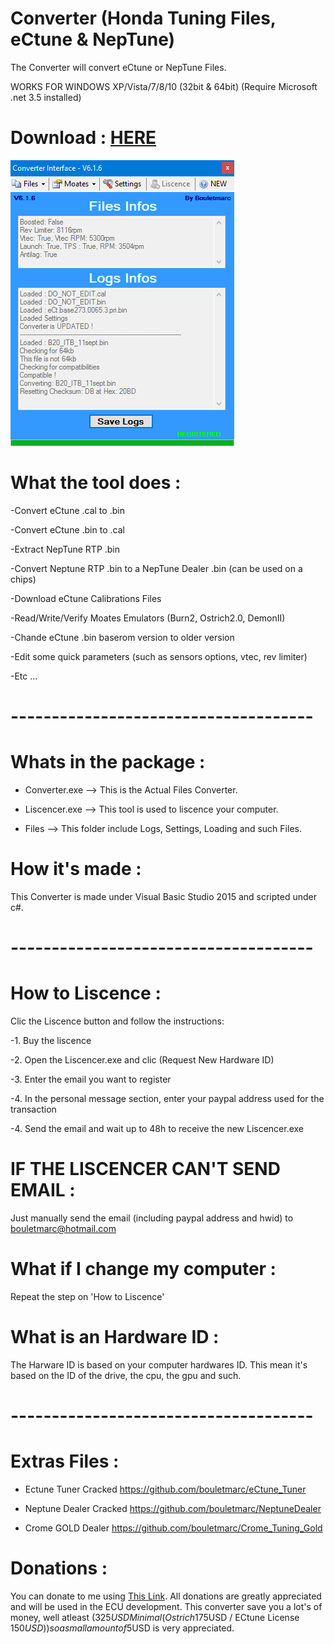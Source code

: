 # Converter (Honda Tuning Files, eCtune & NepTune)

The Converter will convert eCtune or NepTune Files.

WORKS FOR WINDOWS XP/Vista/7/8/10 (32bit & 64bit) (Require Microsoft .net 3.5 installed)

# Download : [HERE][]

![alt tag](https://raw.githubusercontent.com/bouletmarc/Converter/master/Files/GUI.png)


# What the tool does :

-Convert eCtune .cal to .bin

-Convert eCtune .bin to .cal

-Extract NepTune RTP .bin

-Convert Neptune RTP .bin to a NepTune Dealer .bin (can be used on a chips)

-Download eCtune Calibrations Files

-Read/Write/Verify Moates Emulators (Burn2, Ostrich2.0, DemonII)

-Chande eCtune .bin baserom version to older version

-Edit some quick parameters (such as sensors options, vtec, rev limiter)

-Etc ...

# -------------------------------------

# Whats in the package :

- Converter.exe     -->     This is the Actual Files Converter.

- Liscencer.exe     -->     This tool is used to liscence your computer.

- Files             -->     This folder include Logs, Settings, Loading and such Files.

# How it's made :

This Converter is made under Visual Basic Studio 2015 and scripted under c#.

# -------------------------------------

# How to Liscence :

Clic the Liscence button and follow the instructions:

-1. Buy the liscence

-2. Open the Liscencer.exe and clic (Request New Hardware ID)

-3. Enter the email you want to register

-4. In the personal message section, enter your paypal address used for the transaction

-4. Send the email and wait up to 48h to receive the new Liscencer.exe

# IF THE LISCENCER CAN'T SEND EMAIL :

Just manually send the email (including paypal address and hwid) to bouletmarc@hotmail.com

# What if I change my computer :

Repeat the step on 'How to Liscence'

# What is an Hardware ID :

The Harware ID is based on your computer hardwares ID. This mean it's based on the ID of the drive, the cpu, the gpu and such.

# -------------------------------------

# Extras Files :

- Ectune Tuner Cracked https://github.com/bouletmarc/eCtune_Tuner

- Neptune Dealer Cracked https://github.com/bouletmarc/NeptuneDealer

- Crome GOLD Dealer https://github.com/bouletmarc/Crome_Tuning_Gold

# Donations :

You can donate to me using [This Link][].  All donations are greatly appreciated and will be used in the ECU development. This converter save you a lot's of money, well atleast (325$USD Minimal (Ostrich 175$USD / ECtune License 150$USD)) so a small amount of 5$USD is very appreciated.

[This Link]: <https://www.paypal.me/bouletmarc>
[HERE]: <https://github.com/bouletmarc/Converter/archive/master.zip>

